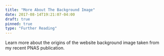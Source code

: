 ```yaml
---
title: "More About The Background Image"
date: 2017-08-14T19:21:07-04:00
draft: true
pinned: true
type: "Further Reading"
---
```


Learn more about the origins of the website background image taken from my recent PNAS publication.

<!--more-->
